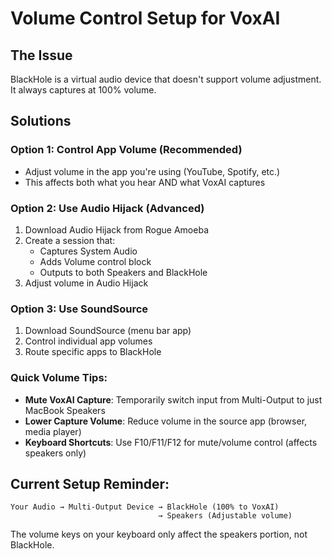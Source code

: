 # Volume Control Setup for VoxAI

## The Issue
BlackHole is a virtual audio device that doesn't support volume adjustment. It always captures at 100% volume.

## Solutions

### Option 1: Control App Volume (Recommended)
- Adjust volume in the app you're using (YouTube, Spotify, etc.)
- This affects both what you hear AND what VoxAI captures

### Option 2: Use Audio Hijack (Advanced)
1. Download Audio Hijack from Rogue Amoeba
2. Create a session that:
   - Captures System Audio
   - Adds Volume control block
   - Outputs to both Speakers and BlackHole
3. Adjust volume in Audio Hijack

### Option 3: Use SoundSource
1. Download SoundSource (menu bar app)
2. Control individual app volumes
3. Route specific apps to BlackHole

### Quick Volume Tips:
- **Mute VoxAI Capture**: Temporarily switch input from Multi-Output to just MacBook Speakers
- **Lower Capture Volume**: Reduce volume in the source app (browser, media player)
- **Keyboard Shortcuts**: Use F10/F11/F12 for mute/volume control (affects speakers only)

## Current Setup Reminder:
```
Your Audio → Multi-Output Device → BlackHole (100% to VoxAI)
                                 → Speakers (Adjustable volume)
```

The volume keys on your keyboard only affect the speakers portion, not BlackHole.